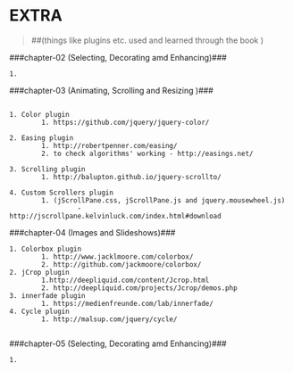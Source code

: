 EXTRA
=========

>##(things like plugins etc. used and learned through the book )

###chapter-02 (Selecting, Decorating amd Enhancing)###
```
1. 
```

###chapter-03 (Animating, Scrolling and Resizing )###
```

1. Color plugin
        1. https://github.com/jquery/jquery-color/

2. Easing plugin
        1. http://robertpenner.com/easing/
        2. to check algorithms' working - http://easings.net/
      
3. Scrolling plugin
        1. http://balupton.github.io/jquery-scrollto/
        
4. Custom Scrollers plugin
        1. (jScrollPane.css, jScrollPane.js and jquery.mousewheel.js)
                 -   http://jscrollpane.kelvinluck.com/index.html#download

```

###chapter-04 (Images and Slideshows)###

```
1. Colorbox plugin
        1. http://www.jacklmoore.com/colorbox/
        2. http://github.com/jackmoore/colorbox/
2. jCrop plugin
        1.http://deepliquid.com/content/Jcrop.html
        2. http://deepliquid.com/projects/Jcrop/demos.php
3. innerfade plugin
        1. https://medienfreunde.com/lab/innerfade/
4. Cycle plugin
        1. http://malsup.com/jquery/cycle/
        
```

###chapter-05 (Selecting, Decorating amd Enhancing)###
```
1. 
```
